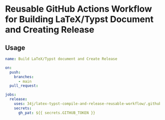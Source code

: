 # Reusable GitHub Actions Workflow for Building LaTeX/Typst Document and Creating Release

## Usage

```yaml
name: Build LaTeX/Typst document and Create Release

on:
  push:
    branches:
      - main
  pull_request:

jobs:
  release:
    uses: 34j/latex-typst-compile-and-release-reusable-workflow/.github/workflows/release.yaml@main
    secrets:
      gh_pat: ${{ secrets.GITHUB_TOKEN }}
```
